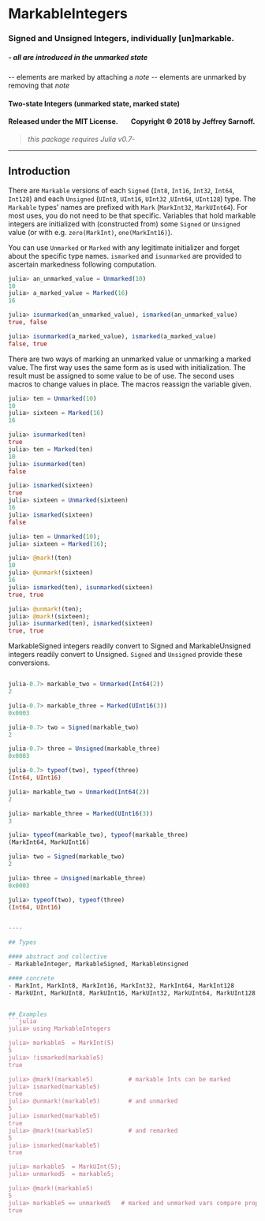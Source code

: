 # MarkableIntegers

### Signed and Unsigned Integers, individually [un]markable.

##### - all are introduced in the _unmarked_ state
-- elements are marked by attaching a _note_
-- elements are unmarked by removing that _note_


####  Two-state Integers (unmarked state, marked state)

#### Released under the MIT License. &nbsp; &nbsp; &nbsp; &nbsp;Copyright &copy; 2018 by Jeffrey Sarnoff.

> _this package requires Julia v0.7-_


----
## Introduction

There are `Markable` versions of each `Signed` (`Int8`, `Int16`, `Int32`, `Int64`, `Int128`) and each `Unsigned` (`UInt8`, `UInt16`, `UInt32` ,`UInt64`, `UInt128`) type.  The `Markable` types' names are prefixed with `Mark` (`MarkInt32`, `MarkUInt64`).  For most uses, you do not need to be that specific.  Variables that hold markable integers are initialized with (constructed from) some `Signed` or `Unsigned` value (or with e.g. `zero(MarkInt)`, `one(MarkInt16)`).

You can use `Unmarked` or `Marked` with any legitimate initializer and forget about the specific type names. `ismarked` and `isunmarked` are provided to ascertain markedness following computation.

```julia
julia> an_unmarked_value = Unmarked(10)
10
julia> a_marked_value = Marked(16)
16

julia> isunmarked(an_unmarked_value), ismarked(an_unmarked_value)
true, false

julia> isunmarked(a_marked_value), ismarked(a_marked_value)
false, true
```

There are two ways of marking an unmarked value or unmarking a marked value.
The first way uses the same form as is used with initialization. The result must be assigned to some value to be of use. The second uses macros to change values in place.  The macros reassign the variable given.

```julia
julia> ten = Unmarked(10)
10
julia> sixteen = Marked(16)
16

julia> isunmarked(ten)
true
julia> ten = Marked(ten)
10
julia> isunmarked(ten)
false

julia> ismarked(sixteen)
true
julia> sixteen = Unmarked(sixteen)
16
julia> ismarked(sixteen)
false
```

```julia
julia> ten = Unmarked(10);
julia> sixteen = Marked(16);

julia> @mark!(ten)
10
julia> @unmark!(sixteen)
16
julia> ismarked(ten), isunmarked(sixteen)
true, true

julia> @unmark!(ten);
julia> @mark!(sixteen);
julia> isunmarked(ten), ismarked(sixteen)
true, true
```
MarkableSigned integers readily convert to Signed and MarkableUnsigned integers readily convert to Unsigned.  `Signed` and `Unsigned` provide these conversions.

```julia

julia-0.7> markable_two = Unmarked(Int64(2))
2

julia-0.7> markable_three = Marked(UInt16(3))
0x0003

julia-0.7> two = Signed(markable_two)
2

julia-0.7> three = Unsigned(markable_three)
0x0003

julia-0.7> typeof(two), typeof(three)
(Int64, UInt16)

julia> markable_two = Unmarked(Int64(2))
2

julia> markable_three = Marked(UInt16(3))
3

julia> typeof(markable_two), typeof(markable_three)
(MarkInt64, MarkUInt16)

julia> two = Signed(markable_two)
2

julia> three = Unsigned(markable_three)
0x0003

julia> typeof(two), typeof(three)
(Int64, UInt16)


----

## Types

#### abstract and collective
- MarkableInteger, MarkableSigned, MarkableUnsigned

#### concrete
- MarkInt, MarkInt8, MarkInt16, MarkInt32, MarkInt64, MarkInt128
- MarkUInt, MarkUInt8, MarkUInt16, MarkUInt32, MarkUInt64, MarkUInt128


## Examples
```julia
julia> using MarkableIntegers

julia> markable5  = MarkInt(5)
5
julia> !ismarked(markable5)
true

julia> @mark!(markable5)          # markable Ints can be marked
julia> ismarked(markable5)
true
julia> @unmark!(markable5)        # and unmarked
5
julia> ismarked(markable5)
true
julia> @mark!(markable5)          # and remarked
5
julia> ismarked(markable5)
true

julia> markable5  = MarkUInt(5);
julia> unmarked5  = markable5;

julia> @mark!(markable5)
5
julia> markable5 == unmarked5   # marked and unmarked vars compare properly
true
```
